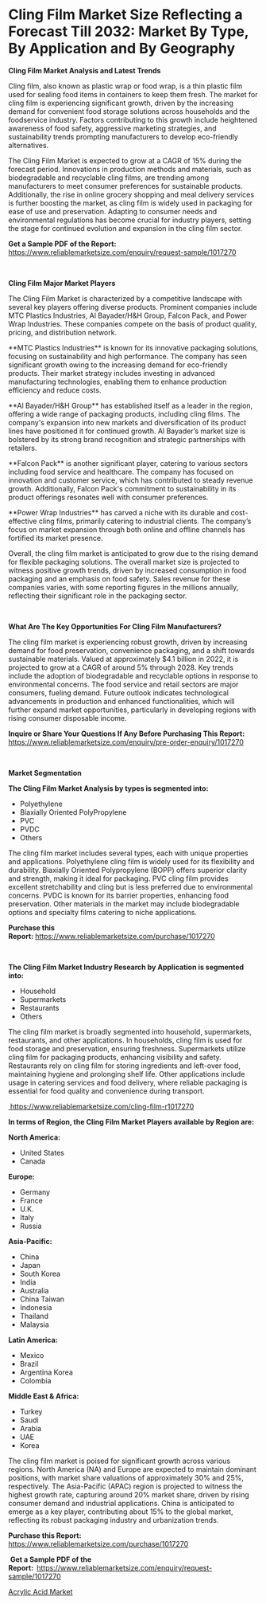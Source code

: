<p><h1>Cling Film Market Size Reflecting a Forecast Till 2032: Market By Type, By Application and By Geography</h1></p><p><strong>Cling Film Market Analysis and Latest Trends</strong></p>
<p><p>Cling film, also known as plastic wrap or food wrap, is a thin plastic film used for sealing food items in containers to keep them fresh. The market for cling film is experiencing significant growth, driven by the increasing demand for convenient food storage solutions across households and the foodservice industry. Factors contributing to this growth include heightened awareness of food safety, aggressive marketing strategies, and sustainability trends prompting manufacturers to develop eco-friendly alternatives.</p><p>The Cling Film Market is expected to grow at a CAGR of 15% during the forecast period. Innovations in production methods and materials, such as biodegradable and recyclable cling films, are trending among manufacturers to meet consumer preferences for sustainable products. Additionally, the rise in online grocery shopping and meal delivery services is further boosting the market, as cling film is widely used in packaging for ease of use and preservation. Adapting to consumer needs and environmental regulations has become crucial for industry players, setting the stage for continued evolution and expansion in the cling film sector.</p></p>
<p><strong>Get a Sample PDF of the Report:&nbsp;</strong> <a href="https://www.reliablemarketsize.com/enquiry/request-sample/1017270?utm_campaign=2773&utm_medium=2&utm_source=Github&utm_content=ia&utm_term=01042025&utm_id=cling-film">https://www.reliablemarketsize.com/enquiry/request-sample/1017270</a></p>
<p>&nbsp;</p>
<p><strong>Cling Film Major Market Players</strong></p>
<p><p>The Cling Film Market is characterized by a competitive landscape with several key players offering diverse products. Prominent companies include MTC Plastics Industries, Al Bayader/H&H Group, Falcon Pack, and Power Wrap Industries. These companies compete on the basis of product quality, pricing, and distribution network.</p><p>**MTC Plastics Industries** is known for its innovative packaging solutions, focusing on sustainability and high performance. The company has seen significant growth owing to the increasing demand for eco-friendly products. Their market strategy includes investing in advanced manufacturing technologies, enabling them to enhance production efficiency and reduce costs.</p><p>**Al Bayader/H&H Group** has established itself as a leader in the region, offering a wide range of packaging products, including cling films. The company's expansion into new markets and diversification of its product lines have positioned it for continued growth. Al Bayader’s market size is bolstered by its strong brand recognition and strategic partnerships with retailers.</p><p>**Falcon Pack** is another significant player, catering to various sectors including food service and healthcare. The company has focused on innovation and customer service, which has contributed to steady revenue growth. Additionally, Falcon Pack's commitment to sustainability in its product offerings resonates well with consumer preferences.</p><p>**Power Wrap Industries** has carved a niche with its durable and cost-effective cling films, primarily catering to industrial clients. The company’s focus on market expansion through both online and offline channels has fortified its market presence.</p><p>Overall, the cling film market is anticipated to grow due to the rising demand for flexible packaging solutions. The overall market size is projected to witness positive growth trends, driven by increased consumption in food packaging and an emphasis on food safety. Sales revenue for these companies varies, with some reporting figures in the millions annually, reflecting their significant role in the packaging sector.</p></p>
<p>&nbsp;</p>
<p><strong>What Are The Key Opportunities For Cling Film Manufacturers?</strong></p>
<p><p>The cling film market is experiencing robust growth, driven by increasing demand for food preservation, convenience packaging, and a shift towards sustainable materials. Valued at approximately $4.1 billion in 2022, it is projected to grow at a CAGR of around 5% through 2028. Key trends include the adoption of biodegradable and recyclable options in response to environmental concerns. The food service and retail sectors are major consumers, fueling demand. Future outlook indicates technological advancements in production and enhanced functionalities, which will further expand market opportunities, particularly in developing regions with rising consumer disposable income.</p></p>
<p><strong>Inquire or Share Your Questions If Any Before Purchasing This Report:</strong> <a href="https://www.reliablemarketsize.com/enquiry/pre-order-enquiry/1017270?utm_campaign=2773&utm_medium=2&utm_source=Github&utm_content=ia&utm_term=01042025&utm_id=cling-film">https://www.reliablemarketsize.com/enquiry/pre-order-enquiry/1017270</a></p>
<p>&nbsp;</p>
<p><strong>Market Segmentation</strong></p>
<p><strong>The Cling Film Market Analysis by types is segmented into:</strong></p>
<p><ul><li>Polyethylene</li><li>Biaxially Oriented PolyPropylene</li><li>PVC</li><li>PVDC</li><li>Others</li></ul></p>
<p><p>The cling film market includes several types, each with unique properties and applications. Polyethylene cling film is widely used for its flexibility and durability. Biaxially Oriented Polypropylene (BOPP) offers superior clarity and strength, making it ideal for packaging. PVC cling film provides excellent stretchability and cling but is less preferred due to environmental concerns. PVDC is known for its barrier properties, enhancing food preservation. Other materials in the market may include biodegradable options and specialty films catering to niche applications.</p></p>
<p><strong>Purchase this Report:&nbsp;</strong><a href="https://www.reliablemarketsize.com/purchase/1017270?utm_campaign=2773&utm_medium=2&utm_source=Github&utm_content=ia&utm_term=01042025&utm_id=cling-film">https://www.reliablemarketsize.com/purchase/1017270</a></p>
<p>&nbsp;</p>
<p><strong>The Cling Film Market Industry Research by Application is segmented into:</strong></p>
<p><ul><li>Household</li><li>Supermarkets</li><li>Restaurants</li><li>Others</li></ul></p>
<p><p>The cling film market is broadly segmented into household, supermarkets, restaurants, and other applications. In households, cling film is used for food storage and preservation, ensuring freshness. Supermarkets utilize cling film for packaging products, enhancing visibility and safety. Restaurants rely on cling film for storing ingredients and left-over food, maintaining hygiene and prolonging shelf life. Other applications include usage in catering services and food delivery, where reliable packaging is essential for food quality and convenience during transport.</p></p>
<p><a href="https://www.reliablemarketsize.com/cling-film-r1017270?utm_campaign=2773&utm_medium=2&utm_source=Github&utm_content=ia&utm_term=01042025&utm_id=cling-film">&nbsp;https://www.reliablemarketsize.com/cling-film-r1017270</a></p>
<p><strong>In terms of Region, the Cling Film Market Players available by Region are:</strong></p>
<p>
    <p> <strong> North America: </strong>
        <ul>
            <li>United States</li>
            <li>Canada</li>
        </ul>
        </p> 
    <p> <strong> Europe: </strong>
        <ul>
            <li>Germany</li>
            <li>France</li>
            <li>U.K.</li>
            <li>Italy</li>
            <li>Russia</li>
        </ul>
        </p> 
    <p> <strong> Asia-Pacific: </strong>
        <ul>
            <li>China</li>
            <li>Japan</li>
            <li>South Korea</li>
            <li>India</li>
            <li>Australia</li>
            <li>China Taiwan</li>
            <li>Indonesia</li>
            <li>Thailand</li>
            <li>Malaysia</li>
        </ul>
        </p> 
    <p> <strong> Latin America: </strong>
        <ul>
            <li>Mexico</li>
            <li>Brazil</li>
            <li>Argentina Korea</li>
            <li>Colombia</li>
        </ul>
        </p> 
    <p> <strong> Middle East & Africa: </strong>
        <ul>
            <li>Turkey</li>
            <li>Saudi</li>
            <li>Arabia</li>
            <li>UAE</li>
            <li>Korea</li>
        </ul>
    </p>
    </p>
<p><p>The cling film market is poised for significant growth across various regions. North America (NA) and Europe are expected to maintain dominant positions, with market share valuations of approximately 30% and 25%, respectively. The Asia-Pacific (APAC) region is projected to witness the highest growth rate, capturing around 20% market share, driven by rising consumer demand and industrial applications. China is anticipated to emerge as a key player, contributing about 15% to the global market, reflecting its robust packaging industry and urbanization trends.</p></p>
<p><strong>Purchase this Report: </strong><a href="https://www.reliablemarketsize.com/purchase/1017270?utm_campaign=2773&utm_medium=2&utm_source=Github&utm_content=ia&utm_term=01042025&utm_id=cling-film">https://www.reliablemarketsize.com/purchase/1017270</a></p>
<p>&nbsp;<strong>Get a Sample PDF of the Report:&nbsp;&nbsp;</strong><a href="https://www.reliablemarketsize.com/enquiry/request-sample/1017270?utm_campaign=2773&utm_medium=2&utm_source=Github&utm_content=ia&utm_term=01042025&utm_id=cling-film">https://www.reliablemarketsize.com/enquiry/request-sample/1017270</a></p>
<p><strong></strong></p>
<p><p><a href="https://github.com/dolorespeddico90/Market-Research-Report-List-1/blob/main/acrylic-acid-market.md?utm_campaign=2773&utm_medium=2&utm_source=Github&utm_content=ia&utm_term=01042025&utm_id=cling-film">Acrylic Acid Market</a></p></p>